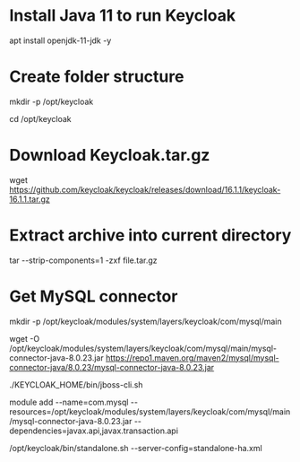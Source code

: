 



# Install Java 11 to run Keycloak

apt install openjdk-11-jdk -y

# Create folder structure

mkdir -p /opt/keycloak

cd /opt/keycloak

# Download Keycloak.tar.gz

wget https://github.com/keycloak/keycloak/releases/download/16.1.1/keycloak-16.1.1.tar.gz

# Extract archive into current directory

tar --strip-components=1 -zxf file.tar.gz



# Get MySQL connector 

mkdir -p /opt/keycloak/modules/system/layers/keycloak/com/mysql/main

wget -O /opt/keycloak/modules/system/layers/keycloak/com/mysql/main/mysql-connector-java-8.0.23.jar https://repo1.maven.org/maven2/mysql/mysql-connector-java/8.0.23/mysql-connector-java-8.0.23.jar



./KEYCLOAK_HOME/bin/jboss-cli.sh

module add --name=com.mysql --resources=/opt/keycloak/modules/system/layers/keycloak/com/mysql/main/mysql-connector-java-8.0.23.jar --dependencies=javax.api,javax.transaction.api

/opt/keycloak/bin/standalone.sh --server-config=standalone-ha.xml